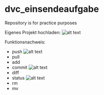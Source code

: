 # dvc_einsendeaufgabe
Repository is for practice purposes

Eigenes Projekt hochladen:
    ![alt text](upload_eigenes_projekt.png.png)


Funktionsnachweis:

- push
    ![alt text](push_screenshot.png.png)
- pull
- add
- commit
    ![alt text](commit_screenshoot.png.png)
- diff
- status
    ![alt text](status_screenshot.png.png)
- rm
- mv